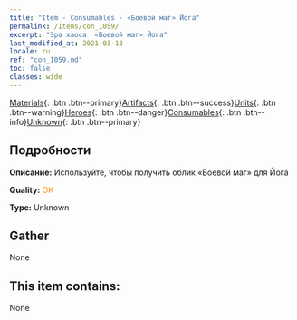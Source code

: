 ```yaml
---
title: "Item - Consumables - «Боевой маг» Йога"
permalink: /Items/con_1059/
excerpt: "Эра хаоса  «Боевой маг» Йога"
last_modified_at: 2021-03-18
locale: ru
ref: "con_1059.md"
toc: false
classes: wide
---
```

 [Materials](/ru/Items/){: .btn .btn--primary}[Artifacts](/ru/Items/Artifacts/){: .btn .btn--success}[Units](/ru/Items/Units/){: .btn .btn--warning}[Heroes](/ru/Items/Heroes/){: .btn .btn--danger}[Consumables](/ru/Items/Consumables/){: .btn .btn--info}[Unknown](/ru/Items/Unknown/){: .btn .btn--primary}

## Подробности
 **Описание:** Используйте, чтобы получить облик «Боевой маг» для Йога

 **Quality:** <span style="color: #FF8C00">OK</span>

 **Type:** Unknown

## Gather

  None

## This item contains:

  None


